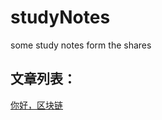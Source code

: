 # studyNotes
some study notes form the shares

文章列表：
---
[你好，区块链](https://github.com/kaisa911/studyNotes/issues/1)